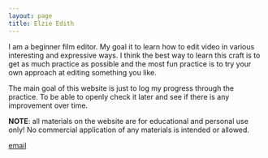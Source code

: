 ```yaml
---
layout: page
title: Elzie Edith
---
```


I am a beginner film editor. My goal it to learn how to edit video in various interesting and expressive ways. I think the best way to learn this craft is to get as much practice as possible and the most fun practice is to try your own approach at editing something you like.

The main goal of this website is just to log my progress through the practice. To be able to openly check it later and see if there is any improvement over time.

**NOTE**: all materials on the website are for educational and personal use only! No commercial application of any materials is intended or allowed.

<a href="mailto:l.z.edithor@gmail.com">email</a>